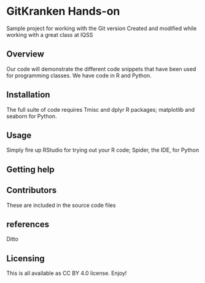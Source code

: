 
# GitKranken Hands-on
Sample project for working with the Git version
Created and modified while working with a great class at IQSS

## Overview
Our code will demonstrate the different code snippets that have been used for programming classes. We have code in R and Python.

## Installation
The full suite of code requires Tmisc and dplyr R packages; matplotlib and seaborn for Python.

## Usage
Simply fire up RStudio for trying out your R code; Spider, the IDE, for Python

## Getting help

## Contributors
These are included in the source code files

## references
Ditto

## Licensing
This is all available as CC BY 4.0 license. Enjoy! 
